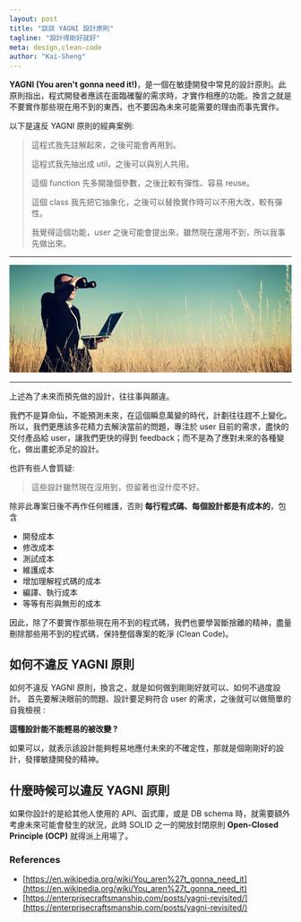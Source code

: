 ```yaml
---
layout: post
title: "談談 YAGNI 設計原則"
tagline: "設計得剛好就好"
meta: design,clean-code
author: "Kai-Sheng"
--- 
```



**YAGNI (You aren't gonna need it!)**，是一個在敏捷開發中常見的設計原則。此原則指出，程式開發者應該在面臨確鑿的需求時，才實作相應的功能。換言之就是不要實作那些現在用不到的東西，也不要因為未來可能需要的理由而事先實作。

以下是違反 YAGNI 原則的經典案例:

>
> 這程式我先註解起來，之後可能會再用到。
>
> 這程式我先抽出成 util，之後可以與別人共用。
>
> 這個 function 先多開幾個參數，之後比較有彈性、容易 reuse。
>
> 這個 class 我先把它抽象化，之後可以替換實作時可以不用大改，較有彈性。
>
> 我覺得這個功能，user 之後可能會提出來，雖然現在還用不到，所以我事先做出來。
>

 -----

![YAGNI](/assets/image/yagni.png)

-----

上述為了未來而預先做的設計，往往事與願違。

我們不是算命仙，不能預測未來，在這個瞬息萬變的時代，計劃往往趕不上變化。所以，我們更應該多花精力去解決當前的問題，專注於 user 目前的需求，盡快的交付產品給 user，讓我們更快的得到 feedback；而不是為了應對未來的各種變化，做出畫蛇添足的設計。

也許有些人會質疑: 
> 這些設計雖然現在沒用到，但留著也沒什麼不好。

除非此專案日後不再作任何維護，否則 **每行程式碼、每個設計都是有成本的**，包含
- 開發成本
- 修改成本
- 測試成本
- 維護成本
- 增加理解程式碼的成本
- 編譯、執行成本
- 等等有形與無形的成本

因此，除了不要實作那些現在用不到的程式碼，我們也要學習斷捨離的精神，盡量刪除那些用不到的程式碼，保持整個專案的乾淨 (Clean Code)。

## **如何不違反 YAGNI 原則**

如何不違反 YAGNI 原則，換言之，就是如何做到剛剛好就可以、如何不過度設計。
首先要解決眼前的問題、設計要足夠符合 user 的需求，之後就可以做簡單的自我檢視 :

**這種設計能不能輕易的被改變 ?**

如果可以，就表示該設計能夠輕易地應付未來的不確定性，那就是個剛剛好的設計，發揮敏捷開發的精神。


## **什麼時候可以違反 YAGNI 原則**

如果你設計的是給其他人使用的 API、函式庫，或是 DB schema 時，就需要額外考慮未來可能會發生的狀況，此時 SOLID 之一的開放封閉原則 **Open-Closed Principle (OCP)** 就得派上用場了。
 

### **References**
- [https://en.wikipedia.org/wiki/You_aren%27t_gonna_need_it](https://en.wikipedia.org/wiki/You_aren%27t_gonna_need_it)
- [https://enterprisecraftsmanship.com/posts/yagni-revisited/](https://enterprisecraftsmanship.com/posts/yagni-revisited/)
